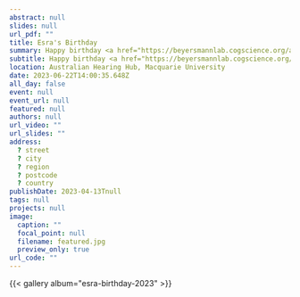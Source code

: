 ```yaml
---
abstract: null
slides: null
url_pdf: ""
title: Esra's Birthday
summary: Happy birthday <a href="https://beyersmannlab.cogscience.org/author/esra-ataman/" target="_blank">Esra Ataman</a>!
subtitle: Happy birthday <a href="https://beyersmannlab.cogscience.org/author/esra-ataman/" target="_blank">Esra Ataman</a>!
location: Australian Hearing Hub, Macquarie University
date: 2023-06-22T14:00:35.648Z
all_day: false
event: null
event_url: null
featured: null
authors: null
url_video: ""
url_slides: ""
address:
  ? street
  ? city
  ? region
  ? postcode
  ? country
publishDate: 2023-04-13Tnull
tags: null
projects: null
image:
  caption: ""
  focal_point: null
  filename: featured.jpg
  preview_only: true
url_code: ""
---
```


{{< gallery album="esra-birthday-2023" >}}

